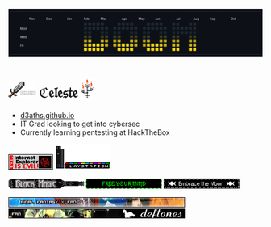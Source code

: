 ![doom](https://github.com/GH-DOOM/DOOM64/blob/master/assets/banner_on_graph.png)

# <img src="https://github.com/d3aths/portfolio-web/blob/master/assets/online-now.gif"> ℭ𝔢𝔩𝔢𝔰𝔱𝔢 <img src="https://github.com/d3aths/portfolio-web/blob/master/assets/candle.gif" width="25" height="40">

- [d3aths.github.io](https://d3aths.github.io)
- IT Grad looking to get into cybersec  
- Currently learning pentesting at HackTheBox



![](https://github.com/d3aths/portfolio-web/blob/master/assets/ieievil.gif) ![](https://github.com/d3aths/portfolio-web/blob/master/assets/ps2.gif)


![](https://github.com/d3aths/portfolio-web/blob/master/assets/blackmagic.gif) ![](https://github.com/d3aths/portfolio-web/blob/master/assets/freeyourmind.gif) ![](https://github.com/d3aths/portfolio-web/blob/master/assets/moonhug.gif)


![](https://github.com/d3aths/portfolio-web/blob/master/assets/ffx.png) ![](https://github.com/d3aths/portfolio-web/blob/master/assets/deftones.gif)




<!--
**d3aths/d3aths** is a ✨ _special_ ✨ repository because its `README.md` (this file) appears on your GitHub profile.

Here are some ideas to get you started:

- 🔭 I’m currently working on ...
- 🌱 I’m currently learning ...
- 👯 I’m looking to collaborate on ...
- 🤔 I’m looking for help with ...
- 💬 Ask me about ...
- 📫 How to reach me: ...
- 😄 Pronouns: ...
- ⚡ Fun fact: ...
-->
